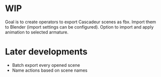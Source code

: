 # WIP
Goal is to create operators to export Cascadeur scenes as fbx.
Import them to Blender (import settings can be configured).
Option to import and apply animation to selected armature.

# Later developments
- Batch export every opened scene
- Name actions based on scene names